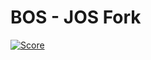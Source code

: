 # BOS - JOS Fork

[![Score](https://img.shields.io/badge/Tests%20score-35%2F100-yellow.svg?style=flat-square)]()
